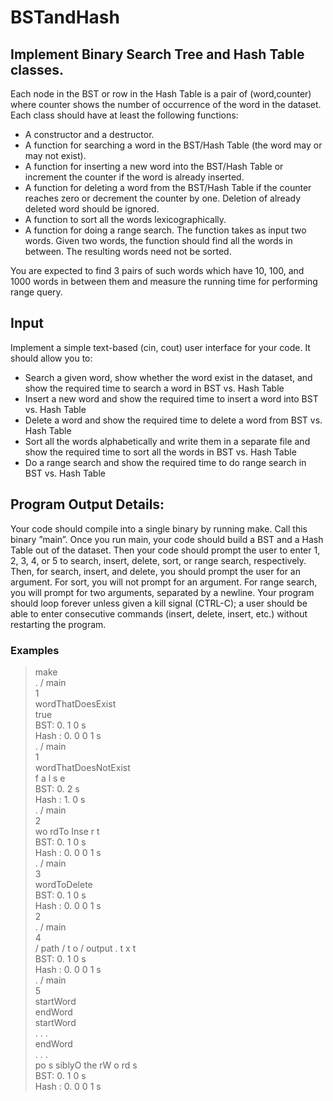 # BSTandHash

## Implement Binary Search Tree and Hash Table classes.  
Each node in the BST or row in the Hash Table is a pair of (word,counter) where counter shows the number of occurrence of the word in the dataset.  
Each class should have at least the following functions:
* A constructor and a destructor.
* A function for searching a word in the BST/Hash Table (the word may or may not exist).
* A function for inserting a new word into the BST/Hash Table or increment the counter
if the word is already inserted.
* A function for deleting a word from the BST/Hash Table if the counter reaches zero or
decrement the counter by one. Deletion of already deleted word should be ignored.
* A function to sort all the words lexicographically.
* A function for doing a range search. The function takes as input two words. Given two
words, the function should find all the words in between. The resulting words need not
be sorted.  

You are expected to find 3 pairs of such words which have 10, 100, and 1000 words in
between them and measure the running time for performing range query.  

## Input
Implement a simple text-based (cin, cout) user interface for your code. It should allow you to:
* Search a given word, show whether the word exist in the dataset, and show the required
time to search a word in BST vs. Hash Table
* Insert a new word and show the required time to insert a word into BST vs. Hash Table
* Delete a word and show the required time to delete a word from BST vs. Hash Table
* Sort all the words alphabetically and write them in a separate file and show the required
time to sort all the words in BST vs. Hash Table
* Do a range search and show the required time to do range search in BST vs. Hash Table  

## Program Output Details:
Your code should compile into a single binary by running make. Call this binary ”main”. Once
you run main, your code should build a BST and a Hash Table out of the dataset. Then your
code should prompt the user to enter 1, 2, 3, 4, or 5 to search, insert, delete, sort, or range
search, respectively.
Then, for search, insert, and delete, you should prompt the user for an argument. For sort,
you will not prompt for an argument. For range search, you will prompt for two arguments,
separated by a newline.
Your program should loop forever unless given a kill signal (CTRL-C); a user should be able
to enter consecutive commands (insert, delete, insert, etc.) without restarting the program.  

### Examples
> make  
> . / main  
> 1  
> wordThatDoesExist  
true  
BST: 0. 1 0 s  
Hash : 0. 0 0 1 s  
> . / main  
> 1  
> wordThatDoesNotExist  
f a l s e  
BST: 0. 2 s  
Hash : 1. 0 s  
> . / main  
> 2  
> wo rdTo Inse r t  
BST: 0. 1 0 s  
Hash : 0. 0 0 1 s  
> . / main  
> 3  
> wordToDelete  
BST: 0. 1 0 s  
Hash : 0. 0 0 1 s  
2  
> . / main  
> 4  
/ path / t o / output . t x t  
BST: 0. 1 0 s  
Hash : 0. 0 0 1 s  
> . / main  
> 5  
> startWord  
> endWord  
startWord  
. . .  
endWord  
. . .  
po s siblyO the rW o rd s  
BST: 0. 1 0 s  
Hash : 0. 0 0 1 s  
